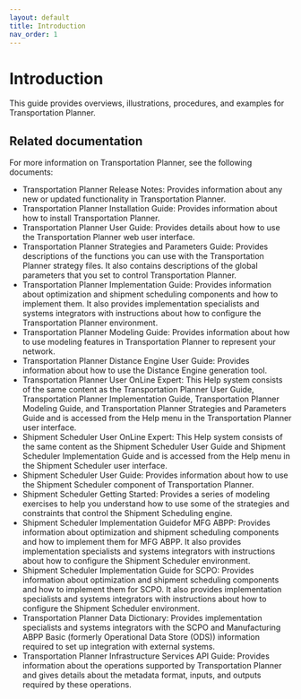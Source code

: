 ```yaml
---
layout: default
title: Introduction
nav_order: 1
---
```


# Introduction
This guide provides overviews, illustrations, procedures, and examples for Transportation Planner.

## Related documentation
For more information on Transportation Planner, see the following documents:
* Transportation Planner Release Notes: Provides information about any new or updated
functionality in Transportation Planner.
* Transportation Planner Installation Guide: Provides information about how to install
Transportation Planner.
* Transportation Planner User Guide: Provides details about how to use the Transportation Planner
web user interface.
* Transportation Planner Strategies and Parameters Guide: Provides descriptions of the functions
you can use with the Transportation Planner strategy files. It also contains descriptions of the
global parameters that you set to control Transportation Planner.
* Transportation Planner Implementation Guide: Provides information about optimization and
shipment scheduling components and how to implement them. It also provides implementation
specialists and systems integrators with instructions about how to configure the Transportation
Planner environment.
* Transportation Planner Modeling Guide: Provides information about how to use modeling
features in Transportation Planner to represent your network.
* Transportation Planner Distance Engine User Guide: Provides information about how to use the
Distance Engine generation tool.
* Transportation Planner User OnLine Expert: This Help system consists of the same content as the
Transportation Planner User Guide, Transportation Planner Implementation Guide,
Transportation Planner Modeling Guide, and Transportation Planner Strategies and Parameters
Guide and is accessed from the Help menu in the Transportation Planner user interface.
* Shipment Scheduler User OnLine Expert: This Help system consists of the same content as the
Shipment Scheduler User Guide and Shipment Scheduler Implementation Guide and is accessed
from the Help menu in the Shipment Scheduler user interface.
* Shipment Scheduler User Guide: Provides information about how to use the Shipment Scheduler
component of Transportation Planner.
* Shipment Scheduler Getting Started: Provides a series of modeling exercises to help you
understand how to use some of the strategies and constraints that control the Shipment
Scheduling engine.
* Shipment Scheduler Implementation Guidefor MFG ABPP: Provides information about
optimization and shipment scheduling components and how to implement them for MFG ABPP.
It also provides implementation specialists and systems integrators with instructions about how
to configure the Shipment Scheduler environment.
* Shipment Scheduler Implementation Guide for SCPO: Provides information about optimization
and shipment scheduling components and how to implement them for SCPO. It also provides
implementation specialists and systems integrators with instructions about how to configure the
Shipment Scheduler environment.
* Transportation Planner Data Dictionary: Provides implementation specialists and systems
integrators with the SCPO and Manufacturing ABPP Basic (formerly Operational Data Store (ODS))
information required to set up integration with external systems.
* Transportation Planner Infrastructure Services API Guide: Provides information about the
operations supported by Transportation Planner and gives details about the metadata format,
inputs, and outputs required by these operations.